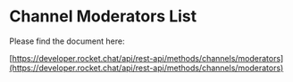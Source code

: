 # Channel Moderators List

Please find the document here: 

[https://developer.rocket.chat/api/rest-api/methods/channels/moderators](https://developer.rocket.chat/api/rest-api/methods/channels/moderators)

